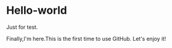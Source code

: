 # Hello-world
Just for test.

Finally,I'm here.This is the first time to use GitHub.
Let's enjoy it!
